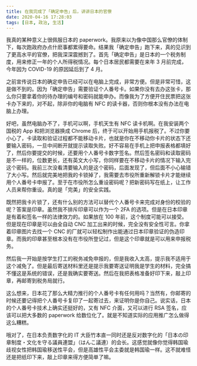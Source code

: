 ```yaml
---
title: 在我完成了「确定申告」后，讲讲日本的官僚
date: 2020-04-16 17:28:03
tags: [日本, 政治, 生活]
---
```


我真的某种意义上很佩服日本的 paperwork。我原来以为像中国那么官僚的体制下，每次跑政府办点什麽事都累得要命。结果我「确定申告」跑下来，真的见识到了更高水平的官僚，把我深深震撼到了。首先「确定申告」是日本的一个税务制度，用来修正一年的个人所得税情况。每个日本居民都需要在来年 3 月前完成，今年因为 COVID-19 的原因延后到了 4 月。

之前宣传说日本的确定申告已经可以在电脑上完成，非常方便。但是非常可惜，这是做不到的。因为「确定申告」需要验证个人番号卡。如果你没有去办这张卡，那么你只要拿着你的待办理的编号和密码就能申办。而像我为了方便开住民票把这张卡办下来的，对不起，除非你的电脑有 NFC 的读卡器，否则你根本没有办法在电脑上办理。

好吧，虽然电脑办不了，手机可以啊，手机天生有 NFC 读卡机啊。在我安装两个国税的 App 和把浏览器换成 Chrome 后，终于可以开始用手机报税了。不过你要小心了，卡读取和验证过程都不能移动卡片，也就是你在不移动你卡片的状态下还要输入密码，一旦中间断开就提示读取失败。好不容易在手机上把申报表格都填好了，然后你要提交的时候，还要用个人番号卡数字签名。然后签名密码和读取密码是不一样的，位数更长，还有英文大小写，你同样要在不移动卡片的情况下输入完这个密码。我前三次没看清要输入的是这个密码，后面发现了，但后面不小心输错了大小写。然后就完美地把我的卡锁掉了，我需要去市役所重新解锁卡片才能继续用个人番号卡申报了。至于在市役所怎么重设密码呢？把新密码写在纸上，让工作人员来帮你重设。真的是「完美」的安全实践。

既然把我卡片锁了，还有什么别的方法可以替代个人番号卡来完成对身份的校验的呢？答案是印章。虽然我不排斥印章可以作为一个 2FA 的选项。但是在日本印章是有着和签名一样的法律效力的。如果放在 100 年前，这个制度可能可以接受。但是现在印章是可以由全自动 CNC 加工出来的时候，完全没有安全性可言。你拿着印章图片去找一个 CNC 的厂就可以轻松制作出能通过日本印章验证的伪造印章。而我的印章甚至根本没有在市役所登记过，但是这个印章就是可以用来申报税务。

然后我一开始是按学生打工的税务减免申报的，但是我收入太高，提示我不适用于这个减免了。但是最后寄送材料里还是提示我要寄送证明我是学生的材料，完全搞不懂这是系统的错误，还是我确实要寄送。然后在我把表格准备好印下来，敲上印章，再邮寄到税务局就行。

这么想来，日本花了那么大精力推行的个人番号卡有任何用吗？当然有，你邮寄的时候还要记得把个人番号卡复印了一起寄过去，来证明你是你自己。说实话，日本的个人番号卡技术上确实还挺好的，又有 NFC 介面，又可以进行 RSA 签名，应该可以把大多数的 paperwork 给数位化了。就是不知道实际的应用推广怎么做得这么糟糕。

哦对了，在日本负责数字化的 IT 大臣竹本直一同时还是反对数字化的「日本の印章制度・文化を守る議員連盟」（はんこ議連）的会长。这感觉就像你觉得韩国瑜歧视女性把韩国瑜移送性平会，但是高雄性平会主委就是韩国瑜一样。这不就难怪还是把纸印下来，敲上印章来得方便简单了嘛。
